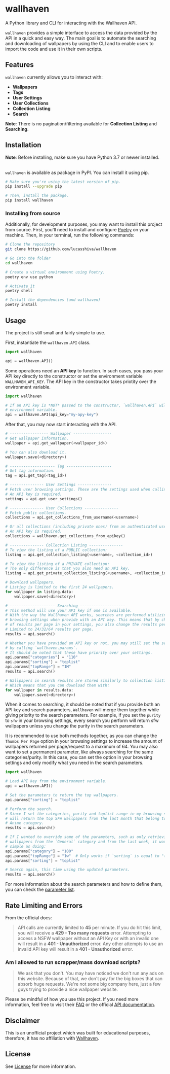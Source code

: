 # wallhaven
A Python library and CLI for interacting with the Wallhaven API.

`wallhaven` provides a simple interface to access the data provided by the API in a quick and easy way. The main goal is to automate the searching and downloading of wallpapers by using the CLI and to enable users to import the code and use it in their own scripts.

## Features
`wallhaven` currently allows you to interact with:
- **Wallpapers**
- **Tags**
- **User Settings**
- **User Collections**
- **Collection Listing**
- **Search**

**Note**: There is no pagination/filtering available for **Collection Listing** and **Searching**.
## Installation
**Note**: Before installing, make sure you have Python 3.7 or newer installed.<br><br>

`wallhaven` is available as package in PyPI. You can install it using pip.
```sh
# Make sure you're using the latest version of pip.
pip install --upgrade pip

# Then, install the package.
pip install wallhaven
```
### Installing from source
Additionally, for development purposes, you may want to install this project from source. First, you'll need to install and configure [Poetry](https://python-poetry.org/docs/) on your machine. Then, in your terminal, run the following commands:
```sh
# Clone the repository
git clone https://github.com/lucasshiva/wallhaven

# Go into the folder
cd wallhaven

# Create a virtual environment using Poetry.
poetry env use python

# Activate it
poetry shell

# Install the dependencies (and wallhaven)
poetry install
```

## Usage
The project is still small and fairly simple to use.

First, instantiate the `wallhaven.API` class.
```python
import wallhaven

api = wallhaven.API()
```
Some operations need an **API key** to function. In such cases, you pass your API key directly to the constructor or set the environment variable `WALLHAVEN_API_KEY`. The API key in the constructor takes priotity over the environment variable.

```python
import wallhaven

# If an API key is *NOT* passed to the constructor, `wallhaven.API` will try to load it from the
# environment variable.
api = wallhaven.API(api_key="my-apy-key")
```

After that, you may now start interacting with the API.
```python
# ----------------- Wallpaper -----------------
# Get wallpaper information.
wallpaper = api.get_wallpaper(<wallpaper_id>)

# You can also download it.
wallpaper.save(<directory>)

# -------------------- Tag --------------------
# Get tag information.
tag = api.get_tag(<tag_id>)

# --------------- User Settings ---------------
# Fetch user browsing settings. These are the settings used when calling `search`.
# An API key is required.
settings = api.get_user_settings()

# --------------- User Collections ---------------
# Fetch public collections.
collections = api.get_collections_from_username(<username>)

# Or all collections (including private ones) from an authenticated user.
# An API key is required.
collections = wallhaven.get_collections_from_apikey()

# --------------- Collection Listing ---------------
# To view the listing of a PUBLIC collection:
listing = api.get_collection_listing(<username>, <collection_id>)

# To view the listing of a PRIVATE collection:
# The only difference is that you also need an API key.
listing = api.get_private_collection_listing(<username>, <collection_id>)

# Download wallpapers.
# Listing is limited to the first 24 wallpapers.
for wallpaper in listing.data:
    wallpaper.save(<directory>)

# -------------------- Searching --------------------
# This method will use your API key if one is available.
# With the way the Wallhaven API works, searches are performed utilizing the user's 
# browsing settings when provide with an API key. This means that by changing the amount
# of results per page in your settings, you also change the results per page in here.
# Limited to 24/32/64 results per page. 
results = api.search()

# Whether you have provided an API key or not, you may still set the search parameters
# by calling `wallhaven.params`.
# It should be noted that these have priority over your settings. 
api.params["categories"] = "110"
api.params["sorting"] = "toplist"
api.params["topRange"] = "1M"
results = api.search()

# Wallpapers in search results are stored similarly to collection listings.
# Which means that you can download them with:
for wallpaper in results.data:
    wallpaper.save(<directory>)
```

When it comes to searching, it should be noted that if you provide both an API key and search parameters, `Wallhaven` will merge them together while giving priority to the search parameters. For example, if you set the `purity` to `sfw` in your browsing settings, every search you perform will return sfw wallpapers unless you change the purity in the search parameters. 

It is recommended to use both methods together, as you can change the `Thumbs Per Page` option in your browsing settings to increase
the amount of wallpapers returned per page/request to a maximum of 64. You may also want to set a permanent parameter, like always searching for the same categories/purity. In this case, you can set the option in your browsing settings and only modify what you need in the search parameters.

```python
import wallhaven

# Load API key from the environment variable.
api = wallhaven.API()

# Set the parameters to return the top wallpapers.
api.params["sorting"] = "toplist"

# Perform the search. 
# Since I set the categories, purity and toplist range in my browsing settings, this 
# will return the top SFW wallpapers from the last month that belong to the General or 
# Anime category. 
results = api.search()

# If I wanted to override some of the parameters, such as only retrieving the top 
# wallpapers from the `General` category and from the last week, it would be as
# simple as doing:
api.params["category"] = "100"
api.params["topRange"] = "1w"  # Only works if `sorting` is equal to "toplist" 
api.params["sorting"] = "toplist"

# Search again, this time using the updated parameters.
results = api.search()
```

For more information about the search parameters and how to define them, you can check the [parameter list](https://wallhaven.cc/help/api#search).

## Rate Limiting and Errors
From the official docs:
> API calls are currently limited to **45** per minute. If you do hit this limit, you will receive a **429 - Too many requests** error.
> Attempting to access a NSFW wallpaper without an API Key or with an invalid one will result in a **401 - Unauthorized** error.
> Any other attempts to use an invalid API key will result in a **401 - Unauthorized** error.

### Am I allowed to run scrapper/mass download scripts?
> We ask that you don't. You may have noticed we don't run any ads on this website. Because of that, we don't pay for the big boxes that can absorb huge requests. We're not some big company here, just a few guys trying to provide a nice wallpaper website. 

Please be mindful of how you use this project. If you need more information, feel free to visit their [FAQ](https://wallhaven.cc/faq) or the official [API documentation](https://wallhaven.cc/help/api). 


## Disclaimer
This is an unofficial project which was built for educational purposes, therefore, it has no affiliation with [Wallhaven](https://wallhaven.cc/). 

## License
See [License](LICENSE) for more information.
